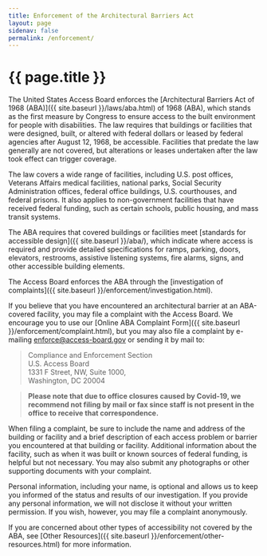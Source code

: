 ```yaml
---
title: Enforcement of the Architectural Barriers Act
layout: page
sidenav: false
permalink: /enforcement/
---
```

# {{ page.title }}
The United States Access Board enforces the [Architectural Barriers Act of 1968 (ABA)]({{ site.baseurl }}/laws/aba.html) of 1968 (ABA), which stands as the first measure by Congress to ensure access to the built environment for people with disabilities.  The law requires that buildings or facilities that were designed, built, or altered with federal dollars or leased by federal agencies after August 12, 1968, be accessible.  Facilities that predate the law generally are not covered, but alterations or leases undertaken after the law took effect can trigger coverage.

The law covers a wide range of facilities, including U.S. post offices, Veterans Affairs medical facilities, national parks, Social Security Administration offices, federal office buildings, U.S. courthouses, and federal prisons.  It also applies to non-government facilities that have received federal funding, such as certain schools, public housing, and mass transit systems.

The ABA requires that covered buildings or facilities meet [standards for accessible design]({{ site.baseurl }}/aba/), which indicate where access is required and provide detailed specifications for ramps, parking, doors, elevators, restrooms, assistive listening systems, fire alarms, signs, and other accessible building elements. 

The Access Board enforces the ABA through the [investigation of complaints]({{ site.baseurl }}/enforcement/investigation.html).

If you believe that you have encountered an architectural barrier at an ABA-covered facility, you may file a complaint with the Access Board.  We encourage you to use our  [Online ABA Complaint Form]({{ site.baseurl }}/enforcement/complaint.html), but you may also file a complaint by e-mailing  enforce@access-board.gov or sending it by mail to:
>Compliance and Enforcement Section  
>U.S. Access Board  
>1331 F Street, NW, Suite 1000,  
>Washington, DC  20004  



>**Please note that due to office closures caused by Covid-19, we recommend not filing by mail or fax since staff is not present in the office to receive that correspondence.**

When filing a complaint, be sure to include the name and address of the building or facility and a brief description of each access problem or barrier you encountered at that building or facility. Additional information about the facility, such as when it was built or known sources of federal funding, is helpful but not necessary. You may also submit any photographs or other supporting documents with your complaint.

Personal information, including your name, is optional and allows us to keep you informed of the status and results of our investigation. If you provide any personal information, we will not disclose it without your written permission. If you wish, however, you may file a complaint anonymously.

If you are concerned about other types of accessibility not covered by the ABA, see [Other Resources]({{ site.baseurl }}/enforcement/other-resources.html) for more information.